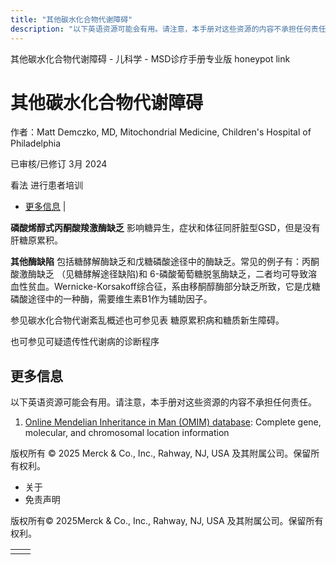 ```yaml
---
title: "其他碳水化合物代谢障碍"
description: "以下英语资源可能会有用。请注意，本手册对这些资源的内容不承担任何责任。"
---
```


﻿其他碳水化合物代谢障碍 \- 儿科学 \- MSD诊疗手册专业版 honeypot link

# 其他碳水化合物代谢障碍

作者：Matt Demczko, MD, Mitochondrial Medicine, Children's Hospital of Philadelphia

已审核/已修订 3月 2024

看法 进行患者培训

- [更多信息](#更多信息_v59174536_zh) \|

**磷酸烯醇式丙酮酸羧激酶缺乏** 影响糖异生，症状和体征同肝脏型GSD，但是没有肝糖原累积。

**其他酶缺陷** 包括糖酵解酶缺乏和戊糖磷酸途径中的酶缺乏。常见的例子有：丙酮酸激酶缺乏 （见糖酵解途径缺陷)和 6-磷酸葡萄糖脱氢酶缺乏，二者均可导致溶血性贫血。Wernicke-Korsakoff综合征，系由移酮醇酶部分缺乏所致，它是戊糖磷酸途径中的一种酶，需要维生素B1作为辅助因子。

参见碳水化合物代谢紊乱概述也可参见表 糖原累积病和糖质新生障碍。

也可参见可疑遗传性代谢病的诊断程序

## 更多信息

以下英语资源可能会有用。请注意，本手册对这些资源的内容不承担任何责任。

1. [Online Mendelian Inheritance in Man (OMIM) database](https://www.omim.org/): Complete gene, molecular, and chromosomal location information




版权所有 © 2025
Merck & Co., Inc., Rahway, NJ, USA 及其附属公司。保留所有权利。

- 关于
- 免责声明

版权所有© 2025Merck & Co., Inc., Rahway, NJ, USA 及其附属公司。保留所有权利。

|     |     |
| --- | --- |
|  |  |